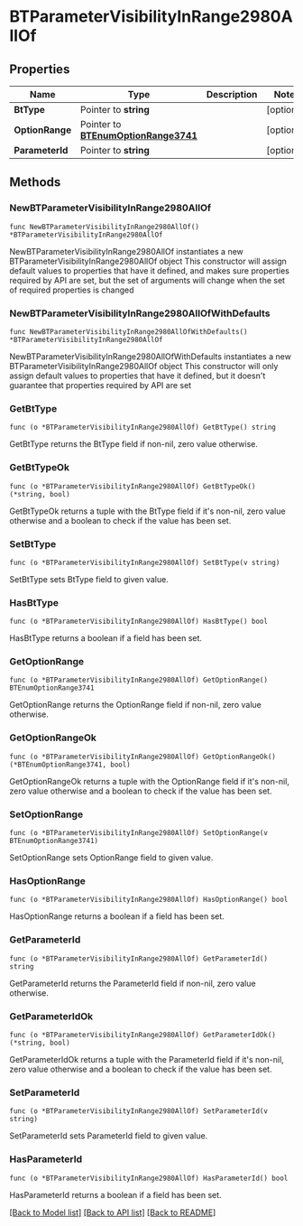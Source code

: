 # BTParameterVisibilityInRange2980AllOf

## Properties

Name | Type | Description | Notes
------------ | ------------- | ------------- | -------------
**BtType** | Pointer to **string** |  | [optional] 
**OptionRange** | Pointer to [**BTEnumOptionRange3741**](BTEnumOptionRange3741.md) |  | [optional] 
**ParameterId** | Pointer to **string** |  | [optional] 

## Methods

### NewBTParameterVisibilityInRange2980AllOf

`func NewBTParameterVisibilityInRange2980AllOf() *BTParameterVisibilityInRange2980AllOf`

NewBTParameterVisibilityInRange2980AllOf instantiates a new BTParameterVisibilityInRange2980AllOf object
This constructor will assign default values to properties that have it defined,
and makes sure properties required by API are set, but the set of arguments
will change when the set of required properties is changed

### NewBTParameterVisibilityInRange2980AllOfWithDefaults

`func NewBTParameterVisibilityInRange2980AllOfWithDefaults() *BTParameterVisibilityInRange2980AllOf`

NewBTParameterVisibilityInRange2980AllOfWithDefaults instantiates a new BTParameterVisibilityInRange2980AllOf object
This constructor will only assign default values to properties that have it defined,
but it doesn't guarantee that properties required by API are set

### GetBtType

`func (o *BTParameterVisibilityInRange2980AllOf) GetBtType() string`

GetBtType returns the BtType field if non-nil, zero value otherwise.

### GetBtTypeOk

`func (o *BTParameterVisibilityInRange2980AllOf) GetBtTypeOk() (*string, bool)`

GetBtTypeOk returns a tuple with the BtType field if it's non-nil, zero value otherwise
and a boolean to check if the value has been set.

### SetBtType

`func (o *BTParameterVisibilityInRange2980AllOf) SetBtType(v string)`

SetBtType sets BtType field to given value.

### HasBtType

`func (o *BTParameterVisibilityInRange2980AllOf) HasBtType() bool`

HasBtType returns a boolean if a field has been set.

### GetOptionRange

`func (o *BTParameterVisibilityInRange2980AllOf) GetOptionRange() BTEnumOptionRange3741`

GetOptionRange returns the OptionRange field if non-nil, zero value otherwise.

### GetOptionRangeOk

`func (o *BTParameterVisibilityInRange2980AllOf) GetOptionRangeOk() (*BTEnumOptionRange3741, bool)`

GetOptionRangeOk returns a tuple with the OptionRange field if it's non-nil, zero value otherwise
and a boolean to check if the value has been set.

### SetOptionRange

`func (o *BTParameterVisibilityInRange2980AllOf) SetOptionRange(v BTEnumOptionRange3741)`

SetOptionRange sets OptionRange field to given value.

### HasOptionRange

`func (o *BTParameterVisibilityInRange2980AllOf) HasOptionRange() bool`

HasOptionRange returns a boolean if a field has been set.

### GetParameterId

`func (o *BTParameterVisibilityInRange2980AllOf) GetParameterId() string`

GetParameterId returns the ParameterId field if non-nil, zero value otherwise.

### GetParameterIdOk

`func (o *BTParameterVisibilityInRange2980AllOf) GetParameterIdOk() (*string, bool)`

GetParameterIdOk returns a tuple with the ParameterId field if it's non-nil, zero value otherwise
and a boolean to check if the value has been set.

### SetParameterId

`func (o *BTParameterVisibilityInRange2980AllOf) SetParameterId(v string)`

SetParameterId sets ParameterId field to given value.

### HasParameterId

`func (o *BTParameterVisibilityInRange2980AllOf) HasParameterId() bool`

HasParameterId returns a boolean if a field has been set.


[[Back to Model list]](../README.md#documentation-for-models) [[Back to API list]](../README.md#documentation-for-api-endpoints) [[Back to README]](../README.md)


